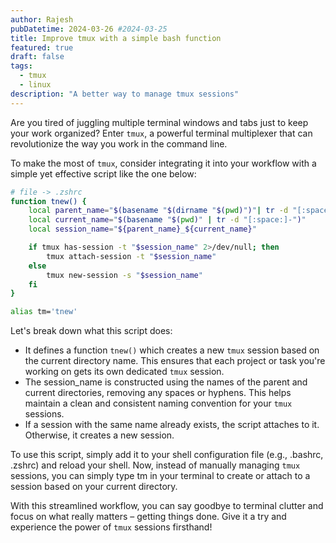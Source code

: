 ```yaml
---
author: Rajesh
pubDatetime: 2024-03-26 #2024-03-25
title: Improve tmux with a simple bash function
featured: true
draft: false
tags:
  - tmux
  - linux
description: "A better way to manage tmux sessions"
---
```


Are you tired of juggling multiple terminal windows and tabs just to keep your work organized? Enter `tmux`, a powerful terminal multiplexer that can revolutionize the way you work in the command line.

To make the most of `tmux`, consider integrating it into your workflow with a simple yet effective script like the one below:

```sh
# file -> .zshrc
function tnew() {
    local parent_name="$(basename "$(dirname "$(pwd)")"| tr -d "[:space:]-")"
    local current_name="$(basename "$(pwd)" | tr -d "[:space:]-")"
    local session_name="${parent_name}_${current_name}"

    if tmux has-session -t "$session_name" 2>/dev/null; then
        tmux attach-session -t "$session_name"
    else
        tmux new-session -s "$session_name"
    fi
}

alias tm='tnew'
```

Let's break down what this script does:

- It defines a function `tnew()` which creates a new `tmux` session based on the current directory name. This ensures that each project or task you're working on gets its own dedicated `tmux` session.
- The session_name is constructed using the names of the parent and current directories, removing any spaces or hyphens. This helps maintain a clean and consistent naming convention for your `tmux` sessions.
- If a session with the same name already exists, the script attaches to it. Otherwise, it creates a new session.

To use this script, simply add it to your shell configuration file (e.g., .bashrc, .zshrc) and reload your shell. Now, instead of manually managing `tmux` sessions, you can simply type tm in your terminal to create or attach to a session based on your current directory.

With this streamlined workflow, you can say goodbye to terminal clutter and focus on what really matters – getting things done. Give it a try and experience the power of `tmux` sessions firsthand!
